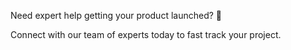 Need expert help getting your product launched? 🚀

Connect with our team of experts today to fast track your project.
